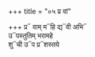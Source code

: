 +++
title = "०५ प्र वां"

+++
प्र᳓ वाम् म᳓हि द्य᳓वी अभि᳓  
उ᳓पस्तुतिम् भरामहे  
शु᳓ची उ᳓प प्र᳓शस्तये